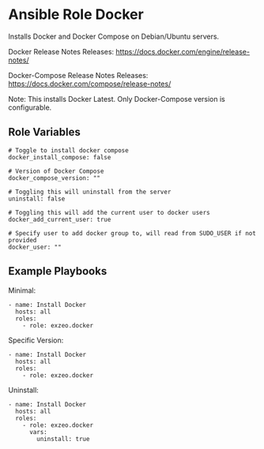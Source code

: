 Ansible Role Docker
=========

Installs Docker and Docker Compose on Debian/Ubuntu servers. 

Docker Release Notes
Releases: https://docs.docker.com/engine/release-notes/

Docker-Compose Release Notes
Releases: https://docs.docker.com/compose/release-notes/


Note: This installs Docker Latest. Only Docker-Compose version is configurable. 

Role Variables
--------------

```
# Toggle to install docker compose
docker_install_compose: false

# Version of Docker Compose
docker_compose_version: ""

# Toggling this will uninstall from the server
uninstall: false

# Toggling this will add the current user to docker users
docker_add_current_user: true

# Specify user to add docker group to, will read from SUDO_USER if not provided
docker_user: ""
```

Example Playbooks
----------------

Minimal:
```
- name: Install Docker
  hosts: all
  roles:
    - role: exzeo.docker
```

Specific Version:
```
- name: Install Docker
  hosts: all
  roles:
    - role: exzeo.docker
```

Uninstall:
```
- name: Install Docker
  hosts: all
  roles:
    - role: exzeo.docker
      vars:
        uninstall: true
```